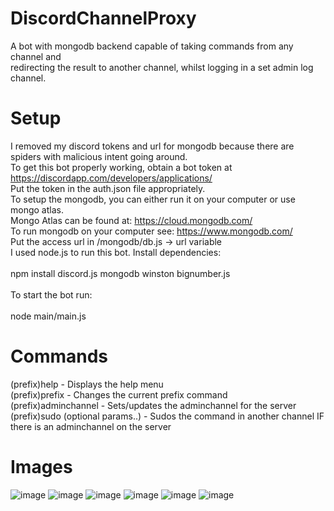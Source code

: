 # DiscordChannelProxy

A bot with mongodb backend capable of taking commands from any channel and <br />
redirecting the result to another channel, whilst logging in a set admin log channel. 

# Setup

  I removed my discord tokens and url for mongodb because there are spiders with malicious intent going around. <br />
  To get this bot properly working, obtain a bot token at https://discordapp.com/developers/applications/ <br />
  Put the token in the auth.json file appropriately. <br />
  To setup the mongodb, you can either run it on your computer or use mongo atlas. <br />
  Mongo Atlas can be found at: https://cloud.mongodb.com/ <br />
  To run mongodb on your computer see: https://www.mongodb.com/ <br />
  Put the access url in /mongodb/db.js -> url variable <br />
  I used node.js to run this bot. Install dependencies: <br /> <br />
  npm install discord.js mongodb winston bignumber.js  <br /> <br />
  To start the bot run: <br /> <br />
  node main/main.js 

# Commands

  (prefix)help - Displays the help menu <br />
  (prefix)prefix <newPrefix> - Changes the current prefix command <br />
  (prefix)adminchannel <channelID> - Sets/updates the adminchannel for the server <br />
  (prefix)sudo <channelID> <command> (optional params..) - Sudos the command in another channel IF there is an adminchannel on the server <br />
  
# Images

![image](https://user-images.githubusercontent.com/25600013/55670505-281c8b80-5853-11e9-887b-63288a74852c.png)
![image](https://user-images.githubusercontent.com/25600013/55670507-35d21100-5853-11e9-8335-7b28da4169fe.png)
![image](https://user-images.githubusercontent.com/25600013/55670522-70d44480-5853-11e9-9181-eab0f11b6bac.png)
![image](https://user-images.githubusercontent.com/25600013/55670530-9bbe9880-5853-11e9-83a2-bd23e7ea06de.png)
![image](https://user-images.githubusercontent.com/25600013/55670537-b6910d00-5853-11e9-8565-807417a4f5f9.png)
![image](https://user-images.githubusercontent.com/25600013/55670534-aa0cb480-5853-11e9-9027-e29dc64f82d5.png)
